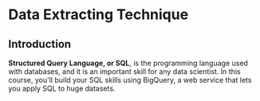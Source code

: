 # Data Extracting Technique

## Introduction
**Structured Query Language, or SQL**, is the programming language used with databases, and it is an important skill for any data scientist. In this course, you'll build your SQL skills using BigQuery, a web service that lets you apply SQL to huge datasets.
